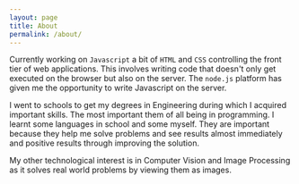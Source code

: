 ```yaml
---
layout: page
title: About
permalink: /about/
---
```


Currently working on `Javascript` a bit of `HTML` and `CSS` controlling the front tier of web applications. This involves writing code that doesn't only get executed on the browser but also on the server. The `node.js` platform has given me the opportunity to write Javascript on the server.

I went to schools to get my degrees in Engineering during which I acquired important skills. The most important them of all being in programming. I learnt some languages in school and some myself. They are important because they help me solve problems and see results almost immediately and positive results through improving the solution.

My other technological interest is in Computer Vision and Image Processing as it solves real world problems by viewing them as images.
